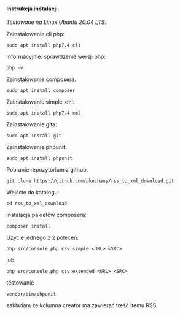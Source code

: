#### Instrukcja instalacji.

*Testowane na Linux Ubuntu 20.04 LTS.*

Zainstalowanie cli php:

```
sudo apt install php7.4-cli
```

Informacyjnie: sprawdzenie wersji php:

```
php -v
```

Zainstalowanie composera:

```
sudo apt install composer
```

Zainstalowanie simple xml:

```
sudo apt install php7.4-xml
```

Zainstalowanie gita:

```
sudo apt install git
```

Zainstalowanie phpunit:

```
sudo apt install phpunit
```

Pobranie repozytorium z github:

```
git clone https://github.com/pkochany/rss_to_xml_download.git
```

Wejście do katalogu:

```
cd rss_to_xml_download
```

Instalacja pakietów composera:

```
composer install
```

Użycie jednego z 2 poleceń:

```
php src/console.php csv:simple <URL> <SRC>
```

lub

```
php src/console.php csv:extended <URL> <SRC>
```

testowanie

```
vendor/bin/phpunit
```

zakładam że kolumna creator ma zawierać treść itemu RSS.
